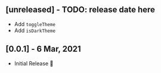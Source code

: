 ## [unreleased] - TODO: release date here

- Add `toggleTheme`
- Add `isDarkTheme`

## [0.0.1] - 6 Mar, 2021

- Initial Release 🚀
